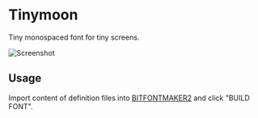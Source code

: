 Tinymoon
========

Tiny monospaced font for tiny screens.

![Screenshot](https://dl.dropboxusercontent.com/u/31448207/imgs/Screen%20Shot%202014-08-20%20at%2011.51.40%20AM.png)

Usage
-----

Import content of definition files into [BITFONTMAKER2](http://www.pentacom.jp/pentacom/bitfontmaker2/) and click "BUILD FONT".
